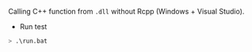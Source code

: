Calling C++ function from `.dll` without Rcpp (Windows + Visual Studio).

* Run test
```bash
> .\run.bat
```
